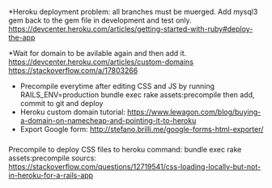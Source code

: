 *Heroku deployment problem: all branches must be muerged. Add mysql3 gem back to the gem file in development and test only.
https://devcenter.heroku.com/articles/getting-started-with-ruby#deploy-the-app

*Wait for domain to be avilable again and then add it.
https://devcenter.heroku.com/articles/custom-domains
https://stackoverflow.com/a/17803266

* Precompile everytime after editing CSS and JS by running
RAILS_ENV=production bundle exec rake assets:precompile
then add, commit to git and deploy
* Heroku custom domain tutorial: https://www.lewagon.com/blog/buying-a-domain-on-namecheap-and-pointing-it-to-heroku
* Export Google form: http://stefano.brilli.me/google-forms-html-exporter/
###
Precompile to deploy CSS files to heroku
command:
bundle exec rake assets:precompile
sourcs: https://stackoverflow.com/questions/12719541/css-loading-locally-but-not-in-heroku-for-a-rails-app
##
